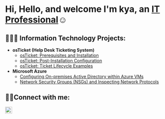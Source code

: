 <h1>Hi, Hello, and welcome I'm kya, an <a href="https://linkedin.com/in//jkya-burley-3975b5274">IT Professional</a>☺</h1>
<h2>👩🏾‍💻 Information Technology Projects:</h2>

- <b>osTicket (Help Desk Ticketing System)</b>
  - [osTicket: Prerequisites and Installation](https://github.com/jkyaMB/osticket-prereqs)
  - [osTicket: Post-Installation Configuration](https://github.com/jkyaMB/post-install-config)
  - [osTicket: Ticket Lifecycle Examples](https://github.com/jkyaMB/ticket-lifecycle)
- <b>Microsoft Azure</b>
  - [Configuring On-premises Active Directory within Azure VMs](https://github.com/jkyaMB/configure-ad)
  - [Network Security Groups (NSGs) and Inspecting Network Protocols](https://github.com/jkyaMB/azure-network-protocols)

<h2>🤳🏽Connect with me:</h2>


[<img align="left" alt="Josh | LinkedIn" width="22px" src="https://cdn.jsdelivr.net/npm/simple-icons@v3/icons/linkedin.svg" />][linkedin]

[linkedin]: https://linkedin.com/in//j-burley-3975b5274


